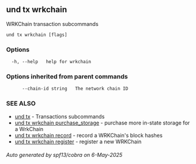 ## und tx wrkchain

WRKChain transaction subcommands

```
und tx wrkchain [flags]
```

### Options

```
  -h, --help   help for wrkchain
```

### Options inherited from parent commands

```
      --chain-id string   The network chain ID
```

### SEE ALSO

* [und tx](und_tx.md)	 - Transactions subcommands
* [und tx wrkchain purchase_storage](und_tx_wrkchain_purchase_storage.md)	 - purchase more in-state storage for a WrkChain
* [und tx wrkchain record](und_tx_wrkchain_record.md)	 - record a WRKChain's block hashes
* [und tx wrkchain register](und_tx_wrkchain_register.md)	 - register a new WRKChain

###### Auto generated by spf13/cobra on 6-May-2025
